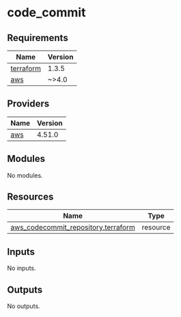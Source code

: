 # code_commit

<!-- BEGINNING OF PRE-COMMIT-TERRAFORM DOCS HOOK -->
## Requirements

| Name | Version |
|------|---------|
| <a name="requirement_terraform"></a> [terraform](#requirement\_terraform) | 1.3.5 |
| <a name="requirement_aws"></a> [aws](#requirement\_aws) | ~>4.0 |

## Providers

| Name | Version |
|------|---------|
| <a name="provider_aws"></a> [aws](#provider\_aws) | 4.51.0 |

## Modules

No modules.

## Resources

| Name | Type |
|------|------|
| [aws_codecommit_repository.terraform](https://registry.terraform.io/providers/hashicorp/aws/latest/docs/resources/codecommit_repository) | resource |

## Inputs

No inputs.

## Outputs

No outputs.
<!-- END OF PRE-COMMIT-TERRAFORM DOCS HOOK -->
